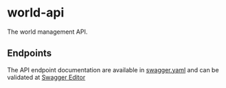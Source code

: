# world-api
The world management API.
## Endpoints
The API endpoint documentation are available in [swagger.yaml](swagger.yaml) and can be validated at [Swagger Editor](http://editor.swagger.io/)
